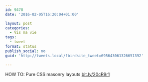 ```yaml
---
id: 9478
date: '2016-02-05T16:20:04+01:00'

layout: post
categories:
  - Vis ma vie
tags:
  - tweet
format: status
publish_social: no
guid: 'http://tweets.local/?birdsite_tweet=695643061326651392'

---
```


HOW TO: Pure CSS masonry layouts [bit.ly/20cR9r1](http://bit.ly/20cR9r1)